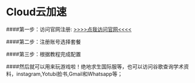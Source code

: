 # Cloud云加速

####第一步：访问官网注册:      [>>>>点我访问官网<<<<](https://www.ovbssss.com)

####第二步：注册账号选择套餐

####第三步：根据教程完成配置

####然后就可以用来玩游戏啦！绝地求生国际服等，也可以访问谷歌查询学术资料，instagram,Yotubi脸书,Gmail和Whatsapp等；
